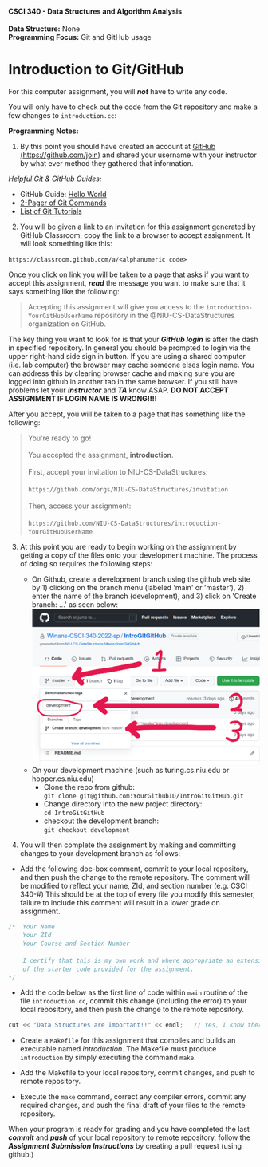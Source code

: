 #### CSCI 340 - Data Structures and Algorithm Analysis

**Data Structure:** None <br>
**Programming Focus:** Git and GitHub usage
                  
# Introduction to Git/GitHub

For this computer assignment, you will ***not*** have to write any code.

You will only have to check out the code from the Git repository and make a few changes to `introduction.cc`:

**Programming Notes:**

1) By this point you should have created an account at [GitHub (https://github.com/join)](https://github.com/join) and shared your username with your instructor by what ever method they gathered that information.

*Helpful Git & GitHub Guides:*

* GitHub Guide: [Hello World](https://guides.github.com/activities/hello-world/)
* [2-Pager of Git Commands](https://education.github.com/git-cheat-sheet-education.pdf)
* [List of Git Tutorials](https://help.github.com/articles/good-resources-for-learning-git-and-github/)

2) You will be given a link to an invitation for this assignment generated by GitHub Classroom, copy the link to a browser to accept assignment. It will look something like this:

`https://classroom.github.com/a/<alphanumeric code>`

Once you click on link you will be taken to a page that asks if you want to accept this assignment, ***read*** the message you want to make sure that it says something like the following:

>Accepting this assignment will give you access to the `introduction-YourGitHubUserName` repository in the @NIU-CS-DataStructures organization on GitHub.

The key thing you want to look for is that your ***GitHub login*** is after the dash in specified repository. In general you should be prompted to login via the upper right-hand side sign in button. If you are using a shared computer (i.e. lab computer) the browser may cache someone elses login name.  You can address this by clearing browser cache and making sure you are logged into github in another tab in the same browser. If you still have problems let your ***instructor*** and ***TA*** know ASAP. **DO NOT ACCEPT ASSIGNMENT IF LOGIN NAME IS WRONG!!!!**

After you accept, you will be taken to a page that has something like the following:

>You're ready to go!<br><br>
You accepted the assignment, **introduction**.<br><br>
First, accept your invitation to NIU-CS-DataStructures:<br><br>
`https://github.com/orgs/NIU-CS-DataStructures/invitation`<br><br>
Then, access your assignment:<br><br>
`https://github.com/NIU-CS-DataStructures/introduction-YourGitHubUserName`

3) At this point you are ready to begin working on the assignment by getting a copy of the files onto your development machine.  The process of doing so requires the following steps:
    * On Github, create a development branch using the github web site by 1) clicking on the branch menu (labeled 'main' or 'master'), 2) enter the name of the branch (development), and 3) click on 'Create branch: ...' as seen below:
    ![branch.png](branch.png)
    * On your development machine (such as turing.cs.niu.edu or hopper.cs.niu.edu)
      - Clone the repo from github:<br>
	  `git clone git@github.com:YourGithubID/IntroGitGitHub.git`
      - Change directory into the new project directory:<br>
	  `cd IntroGitGitHub`
      -  checkout the development branch:<br>
	  `git checkout development`

4) You will then complete the assignment by making and committing changes to your development branch as follows:

* Add the following doc-box comment, commit to your local repository, and then push the change to the remote repository. The comment will be modified to reflect your name, ZId, and section number (e.g. CSCI 340-#) This should be at the top of every file you modify this semester, failure to include this comment will result in a lower grade on assignment.

```c++
/* 	Your Name
	Your ZId
	Your Course and Section Number
	
	I certify that this is my own work and where appropriate an extension 
	of the starter code provided for the assignment.
*/
```

* Add the code below as the first line of code within `main` routine of the file `introduction.cc`, commit this change (including the error) to your local repository, and then push the change to the remote repository.

```c++
cut << "Data Structures are Important!!" << endl;   // Yes, I know there is a typo!!!
```

* Create a `Makefile` for this assignment that compiles and builds an executable named *introduction*. The Makefile must produce `introduction` by simply executing the command `make`.

* Add the Makefile to your local repository, commit changes, and push to remote repository.

* Execute the `make` command, correct any compiler errors, commit any required changes, and push the final draft of your files to the remote repository.

When your program is ready for grading and you have completed the last ***commit*** and ***push*** of your local repository to remote repository, follow the _**Assignment Submission Instructions**_ by creating a pull request (using github.)
